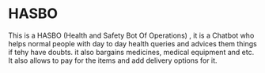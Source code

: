 # HASBO
This is a HASBO (Health and Safety Bot Of Operations) , it is a Chatbot who helps normal people with day to day health queries and advices them  things if tehy have doubts. it also bargains medicines, medical equipment and etc. It also allows to pay for the items and add delivery options for it.
